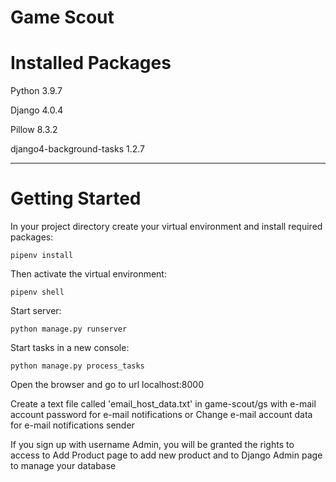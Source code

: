 # Game Scout

# Installed Packages
Python 3.9.7

Django 4.0.4

Pillow 8.3.2

django4-background-tasks 1.2.7

***
# Getting Started

In your project directory create your virtual environment and install required packages:
```
pipenv install
```
Then activate the virtual environment:
```
pipenv shell
```
Start server:
```
python manage.py runserver
```
Start tasks in a new console:
```
python manage.py process_tasks
```
Open the browser and go to url localhost:8000

Create a text file called 'email_host_data.txt' in game-scout/gs with e-mail account password for e-mail notifications
or
Change e-mail account data for e-mail notifications sender

If you sign up with username Admin, you will be granted the rights to access to Add Product page to add new product and to Django Admin page to manage your database